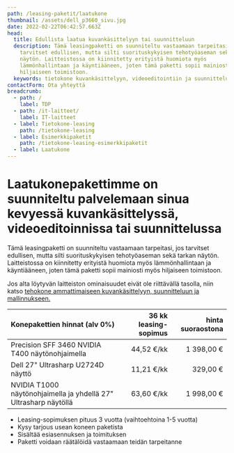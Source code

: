 ```yaml
---
path: /leasing-paketit/laatukone
thumbnail: /assets/dell_p3660_sivu.jpg
date: 2022-02-22T06:42:57.663Z
head:
  title: Edullista laatua kuvankäsittelyyn tai suunnitteluun
  description: Tämä leasingpaketti on suunniteltu vastaamaan tarpeitasi, jos
    tarvitset edullisen, mutta silti suorituskykyisen tehotyöaseman sekä tarkan
    näytön. Laitteistossa on kiinnitetty erityistä huomiota myös
    lämmönhallintaan ja käyntiääneen, joten tämä paketti sopii mainiosti myös
    hiljaiseen toimistoon.
  keywords: tietokone kuvankäsittelyyn, videoeditointiin ja suunnitteluun
contactForm: Ota yhteyttä
breadcrumb:
  - path: /
    label: TDP
  - path: /it-laitteet/
    label: IT-laitteet
  - label: Tietokone-leasing
    path: /tietokone-leasing
  - label: Esimerkkipaketit
    path: /tietokone-leasing-esimerkkipaketit
  - label: Laatukone
---
```

# Laatukonepakettimme on suunniteltu palvelemaan sinua kevyessä kuvankäsittelyssä,  videoeditoinnissa tai suunnittelussa

Tämä leasingpaketti on suunniteltu vastaamaan tarpeitasi, jos tarvitset edullisen, mutta silti suorituskykyisen tehotyöaseman sekä tarkan näytön. Laitteistossa on kiinnitetty erityistä huomiota myös lämmönhallintaan ja käyntiääneen, joten tämä paketti sopii mainiosti myös hiljaiseen toimistoon.

Jos alta löytyvän laitteiston ominaisuudet eivät ole riittävällä tasolla, niin katso <a href="/leasing-paketit/tehokone">tehokone ammattimaiseen kuvankäsittelyyn, suunnitteluun ja mallinnukseen.</a>

| Konepakettien hinnat (alv 0%)                         | 36 kk leasing-sopimus | hinta suoraostona |
| :---------------------------------------------------- | --------------------: | ----------------: |
| Precision SFF 3460 NVIDIA T400 näytönohjaimella      | 44,52 €/kk            | 1 398,00 €        |
| Dell 27" Ultrasharp U2724D näyttö                    | 11,21 €/kk            | 329,00 €          |
| NVIDIA T1000 näytönohjaimella ja yhdellä 27" Ultrasharp näytöllä | 63,60 €/kk | 1 998,00 €        |


* Leasing-sopimuksen pituus 3 vuotta (vaihtoehtoina 1-5 vuotta)
* Kysy tarjous usean koneen paketista
* Sisältää esiasennuksen ja toimituksen
* Paketti voidaan räätälöidä vastaamaan teidän tarpeitanne

<Cards cardsPerRow="2" cards='[{"bgColor":"lightest","title":"Dell Precision 3460","linkBgColor":"darkest","image":"/assets/dell_p3660_sivu.jpg","content":"Tehokkaalla suorittimella ja erinomaisella grafiikkateholla varustettu pitkän elinkaaren kone kevyeeseen kuvankäsittelyyn, suunnitteluun ja muotoiluun.\n\nErittäin hiljainen ja helposti laajennettavissa usean näytön kokoonpanoihin.\n\n* Intel Core i7 16-ydinprosessori\n* Windows 11 Professional 64 bit\n* Integoitu Intel UHD 770-näytönohjain\n*  16 Gt muistia, 512GB M.2 NVMe SSD kiintolevy, 5 x USB (2.0, 3.2 Gen 1 ja Gen 2), 4 x USB-C (gen 2, 2x2), 2 x DP\n* Integroitu muistikortinlukija / Optinen asema DVD+/-RW\n* 3 vuoden onsite-huolto ja Tekninen tuki – puhelinneuvonta – 1 vuosi\n* Valmistajan tuotekoodi: FFGG5"},{"bgColor":"lightest","title":"Dell 27\" Ultrasharp U2724D QHD/16:9/IPS/HAS/PIVOT/MST","linkBgColor":"darkest","content":"Dell Ultrasharp U2724D vastaa vaativan-käyttäjän tarpeisiin QHD-tarkkuudella ja kattavilla ominaisuuksillaan\n\nLED-taustavalaistussa 27” IPS laajakuvanäytössä on huipputarkka kuva ja alhainen virrankulutus. Monipuolisesti säädettävä PIVOT jalusta ja korkeudensäätö","image":"/assets/dell_dell-u2722d_int_1.jpg"}]' />